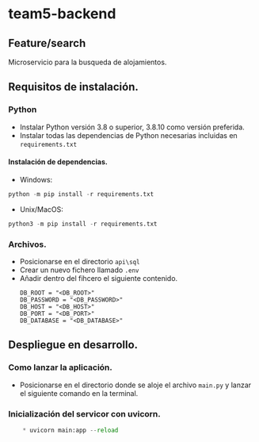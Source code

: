 # team5-backend
## Feature/search

Microservicio para la busqueda de alojamientos.

## Requisitos de instalación.
### Python
* Instalar Python versión 3.8 o superior, 3.8.10 como versión preferida.
* Instalar todas las dependencias de Python necesarias incluidas en `requirements.txt`
#### Instalación de dependencias.
* Windows:
```python
python -m pip install -r requirements.txt
```
* Unix/MacOS:
```python
python3 -m pip install -r requirements.txt 
```
### Archivos.
* Posicionarse en el directorio `api\sql`
* Crear un nuevo fichero llamado `.env`
* Añadir dentro del fihcero el siguiente contenido.
    ```
    DB_ROOT = "<DB_ROOT>"
    DB_PASSWORD = "<DB_PASSWORD>"
    DB_HOST = "<DB_HOST>"
    DB_PORT = "<DB_PORT>"
    DB_DATABASE = "<DB_DATABASE>"
    ```
## Despliegue en desarrollo.
### Como lanzar la aplicación.
* Posicionarse en el directorio donde se aloje el archivo `main.py` y lanzar el siguiente comando en la terminal.
### Inicialización del servicor con uvicorn.
```python
    * uvicorn main:app --reload
```